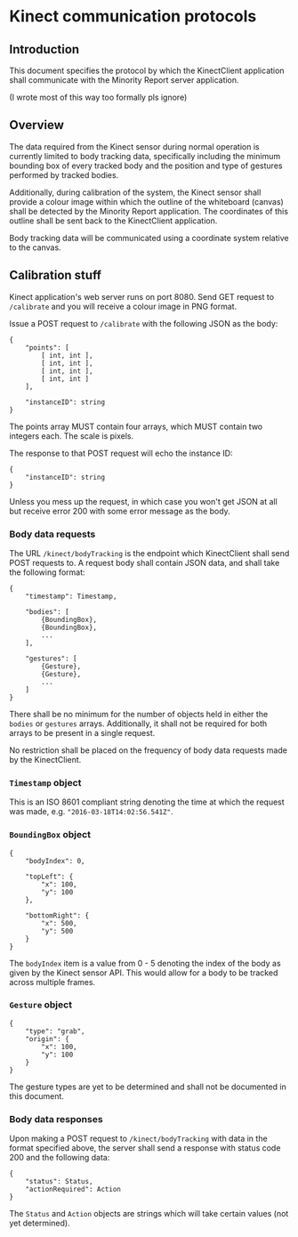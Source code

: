 # Kinect communication protocols

## Introduction

This document specifies the protocol by which the KinectClient application shall
communicate with the Minority Report server application.

(I wrote most of this way too formally pls ignore)

## Overview

The data required from the Kinect sensor during normal operation is currently
limited to body tracking data, specifically including the minimum bounding box
of every tracked body and the position and type of gestures performed by tracked
bodies.

Additionally, during calibration of the system, the Kinect sensor shall provide
a colour image within which the outline of the whiteboard (canvas) shall be
detected by the Minority Report application. The coordinates of this outline
shall be sent back to the KinectClient application.

Body tracking data will be communicated using a coordinate system relative to
the canvas.

## Calibration stuff

Kinect application's web server runs on port 8080. Send GET request to `/calibrate`
and you will receive a colour image in PNG format.

Issue a POST request to `/calibrate` with the following JSON as the body:

```
{
	"points": [
		[ int, int ],
		[ int, int ],
		[ int, int ],
		[ int, int ]
	],

	"instanceID": string
}
```

The points array MUST contain four arrays, which MUST contain two integers each. The
scale is pixels.

The response to that POST request will echo the instance ID:

```
{
	"instanceID": string
}
```

Unless you mess up the request, in which case you won't get JSON at all but receive error 200
with some error message as the body.

### Body data requests

The URL `/kinect/bodyTracking` is the endpoint which KinectClient shall send POST
requests to. A request body shall contain JSON data, and shall take the following
format:

```
{
    "timestamp": Timestamp,

    "bodies": [
        {BoundingBox},
        {BoundingBox},
        ...
    ],

    "gestures": [
        {Gesture},
        {Gesture},
        ...
    ]
}
```

There shall be no minimum for the number of objects held in either the `bodies`
or `gestures` arrays. Additionally, it shall not be required for both arrays to
be present in a single request.

No restriction shall be placed on the frequency of body data requests made by
the KinectClient.

### `Timestamp` object

This is an ISO 8601 compliant string denoting the time at which the request
was made, e.g. `"2016-03-18T14:02:56.541Z"`.

### `BoundingBox` object

```
{
    "bodyIndex": 0,

    "topLeft": {
        "x": 100,
        "y": 100
    },

    "bottomRight": {
        "x": 500,
        "y": 500
    }
}
```

The `bodyIndex` item is a value from 0 - 5 denoting the index of the body as
given by the Kinect sensor API. This would allow for a body to be tracked
across multiple frames.

### `Gesture` object

```
{
    "type": "grab",
    "origin": {
        "x": 100,
        "y": 100
    }
}
```

The gesture types are yet to be determined and shall not be documented in this
document.

### Body data responses

Upon making a POST request to `/kinect/bodyTracking` with data in the format
specified above, the server shall send a response with status code 200 and the
following data:

```
{
    "status": Status,
    "actionRequired": Action
}
```

The `Status` and `Action` objects are strings which will take certain values
(not yet determined).
